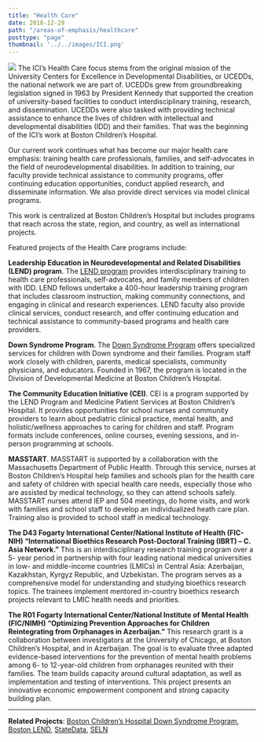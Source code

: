 ```yaml
---
title: "Health Care"
date: 2018-12-29
path: "/areas-of-emphasis/healthcare"
posttype: "page"
thumbnail: '../../images/ICI.png'
---
```


<img src="../../healthcare.png" class="float-start d-inline" />
The ICI’s Health Care focus stems from the original mission of the University Centers for Excellence in Developmental Disabilities, or UCEDDs, the national network we are part of. UCEDDs grew from groundbreaking legislation signed in 1963 by President Kennedy that supported the creation of university-based facilities to conduct interdisciplinary training, research, and dissemination. UCEDDs were also tasked with providing technical assistance to enhance the lives of children with intellectual and developmental disabilities (IDD) and their families. That was the beginning of the ICI’s work at Boston Children’s Hospital.

Our current work continues what has become our major health care emphasis: training health care professionals, families, and self-advocates in the field of neurodevelopmental disabilities. In addition to training, our faculty provide technical assistance to community programs, offer continuing education opportunities, conduct applied research, and disseminate information. We also provide direct services via model clinical programs.

This work is centralized at Boston Children’s Hospital but includes programs that reach across the state, region, and country, as well as international projects.

Featured projects of the Health Care programs include:

**Leadership Education in Neurodevelopmental and Related Disabilities (LEND) program**. The [LEND program](http://lendboston.org/) provides interdisciplinary training to health care professionals, self-advocates, and family members of children with IDD. LEND fellows undertake a 400-hour leadership training program that includes classroom instruction, making community connections, and engaging in clinical and research experiences. LEND faculty also provide clinical services, conduct research, and offer continuing education and technical assistance to community-based programs and health care providers.

**Down Syndrome Program**. The [Down Syndrome Program](http://www.childrenshospital.org/Centers-and-Services/Programs/A-_-E/down-syndrome-program) offers specialized services for children with Down syndrome and their families. Program staff work closely with children, parents, medical specialists, community physicians, and educators. Founded in 1967, the program is located in the Division of Developmental Medicine at Boston Children’s Hospital.

**The Community Education Initiative (CEI)**. CEI is a program supported by the LEND Program and Medicine Patient Services at Boston Children’s Hospital. It provides opportunities for school nurses and community providers to learn about pediatric clinical practice, mental health, and holistic/wellness approaches to caring for children and staff. Program formats include conferences, online courses, evening sessions, and in-person programming at schools.

**MASSTART**. MASSTART is supported by a collaboration with the Massachusetts Department of Public Health. Through this service, nurses at Boston Children’s Hospital help families and schools plan for the health care and safety of children with special health care needs, especially those who are assisted by medical technology, so they can attend schools safely. MASSTART nurses attend IEP and 504 meetings, do home visits, and work with families and school staff to develop an individualized heath care plan. Training also is provided to school staff in medical technology.

**The D43 Fogarty International Center/National Institute of Health (FIC-NIH) “International Bioethics Research Post-Doctoral Training (IBRT) – C. Asia Network.”** This is an interdisciplinary research training program over a 5- year period in partnership with four leading national medical universities in low- and middle-income countries (LMICs) in Central Asia: Azerbaijan, Kazakhstan, Kyrgyz Republic, and Uzbekistan. The program serves as a comprehensive model for understanding and studying bioethics research topics. The trainees implement mentored in-country bioethics research projects relevant to LMIC health needs and priorities.

**The R01 Fogarty International Center/National Institute of Mental Health (FIC/NIMH) “Optimizing Prevention Approaches for Children Reintegrating from Orphanages in Azerbaijan.”** This research grant is a collaboration between investigators at the University of Chicago, at Boston Children’s Hospital, and in Azerbaijan. The goal is to evaluate three adapted evidence-based interventions for the prevention of mental health problems among 6- to 12-year-old children from orphanages reunited with their families. The team builds capacity around cultural adaptation, as well as implementation and testing of interventions. This project presents an innovative economic empowerment component and strong capacity building plan.

- - -

**Related Projects**: [Boston Children’s Hospital Down Syndrome Program](/projects/bchdsp), [Boston LEND](/projects/lend), [StateData](/projects/statedata), [SELN](/projects/seln)
